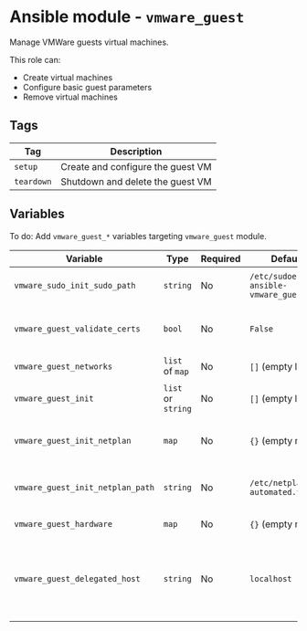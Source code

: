 # Ansible module - `vmware_guest`

Manage VMWare guests virtual machines.

This role can:
* Create virtual machines
* Configure basic guest parameters
* Remove virtual machines

## Tags

| Tag        | Description                       |
|------------|-----------------------------------|
| `setup`    | Create and configure the guest VM |
| `teardown` | Shutdown and delete the guest VM  |

## Variables

To do: Add `vmware_guest_*` variables targeting `vmware_guest` module.

| Variable                         | Type               | Required | Default                                | Description                                                     |
|----------------------------------|--------------------|----------|----------------------------------------|-----------------------------------------------------------------|
| `vmware_sudo_init_sudo_path`     | `string`           | No       | `/etc/sudoers/00-ansible-vmware_guest` | Guest's pre-init `sudoers` file path                            |
| `vmware_guest_validate_certs`    | `bool`             | No       | `False`                                | Check VMWare API certificate nor not                            |
| `vmware_guest_networks`          | `list` of `map`    | No       | `[]` (empty list)                      | List of guest networks                                          |
| `vmware_guest_init`              | `list` or `string` | No       | `[]` (empty list)                      | Guest components to initialize                                  |
| `vmware_guest_init_netplan`      | `map`              | No       | `{}` (empty map)                       | Guest's `netplan` configuration content                         |
| `vmware_guest_init_netplan_path` | `string`           | No       | `/etc/netplan/00-automated.yaml`       | Guest's `netplan` configuration path                            |
| `vmware_guest_hardware`          | `map`              | No       | `{}` (empty map                        | Guest VM hardware                                               |
| `vmware_guest_delegated_host`    | `string`           | No       | `localhost`                            | Host accessing VMWare API (Ansible controller or dedicated node |

